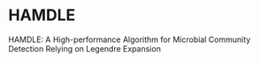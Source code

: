 # HAMDLE
HAMDLE: A High-performance Algorithm for Microbial Community Detection Relying on Legendre Expansion
